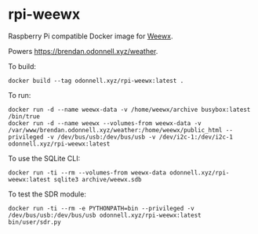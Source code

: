 # rpi-weewx

Raspberry Pi compatible Docker image for [Weewx](http://weewx.com/).

Powers https://brendan.odonnell.xyz/weather.

To build:
```
docker build --tag odonnell.xyz/rpi-weewx:latest .
```

To run:
```
docker run -d --name weewx-data -v /home/weewx/archive busybox:latest /bin/true
docker run -d --name weewx --volumes-from weewx-data -v /var/www/brendan.odonnell.xyz/weather:/home/weewx/public_html --privileged -v /dev/bus/usb:/dev/bus/usb -v /dev/i2c-1:/dev/i2c-1 odonnell.xyz/rpi-weewx:latest
```

To use the SQLite CLI:
```
docker run -ti --rm --volumes-from weewx-data odonnell.xyz/rpi-weewx:latest sqlite3 archive/weewx.sdb
```

To test the SDR module:
```
docker run -ti --rm -e PYTHONPATH=bin --privileged -v /dev/bus/usb:/dev/bus/usb odonnell.xyz/rpi-weewx:latest bin/user/sdr.py
```
